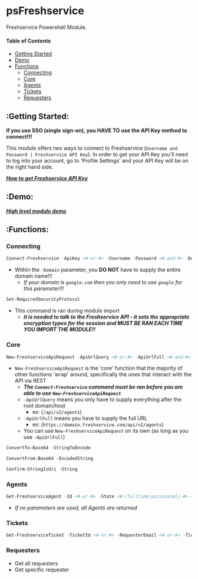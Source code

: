 # psFreshservice

Freshservice Powershell Module.

#### Table of Contents
- [Getting Started](https://github.com/oze4/psFreshservice/blob/master/README.md#getting-started)
- [Demo](https://github.com/oze4/psFreshservice/blob/master/README.md#demo)
- [Functions](https://github.com/oze4/psFreshservice/blob/master/README.md#functions)
  - [Connecting](https://github.com/oze4/psFreshservice/blob/master/README.md#connecting)
  - [Core](https://github.com/oze4/psFreshservice/blob/master/README.md#core)
  - [Agents](https://github.com/oze4/psFreshservice/blob/master/README.md#agents)
  - [Tickets](https://github.com/oze4/psFreshservice/blob/master/README.md#tickets)
  - [Requesters](https://github.com/oze4/psFreshservice/blob/master/README.md#requesters)

## :Getting Started:

**If you use SSO (single sign-on), you HAVE TO use the API Key method to connect!!!**

This module offers two ways to connect to Freshservice (`Username and Password | Freshservice API Key`). In order to get your API Key you'll need to log into your account, go to 'Profile Settings' and your API Key will be on the right hand side.

***[How to get Freshservice API Key](https://help-desk-migration.com/help/how-to-get-freshdesk-freshservice-api-key/)***


## :Demo:

***[High level module demo](https://github.com/oze4/psFreshservice/blob/master/demo/psFreshservice.MODULE-HOW-TO.ps1)***

## :Functions:


### Connecting
```` powershell
Connect-Freshservice -ApiKey <#-or-#> -Username -Password <#-and-#> -Domain
````
- Within the `-Domain` parameter, you **DO NOT** have to supply the entire domain name!!!
  - *If your domain is `google.com` then you only need to use `google` for this parameter!!!*
```` powershell
Set-RequiredSecurityProtocol
````
- This command is ran during module import
  - ***it is needed to talk to the Freshservice API - it sets the appropriate encryption types for the session and MUST BE RAN EACH TIME YOU IMPORT THE MODULE!!***

### Core
```` powershell
New-FreshserviceApiRequest -ApiUrlQuery <#-or-#> -ApiUrlFull <#-and-#> -RequestMethod -ContentType
````
- `New-FreshserviceApiRequest` is the 'core' function that the majority of other functions 'wrap' around, specifically the ones that interact with the API via REST 
  - ***The `Connect-Freshservice` command must be ran before you are able to use `New-FreshserviceApiRequest`***
  - `-ApiUrlQuery` means you only have to supply everything after the root domain/host 
    - ex: (`/api/v2/agents`)
  - `-ApiUrlFull` means you have to supply the full URL
    - ex: (`https://domain.freshservice.com/api/v2/agents`)
  - You can use `New-FreshserviceApiRequest` on its own (as long as you use `-ApiUrlFull`)
```` powershell
ConvertTo-Base64 -StringToEncode
````
```` powershell
ConvertFrom-Base64 -EncodedString
````
```` powershell
Confirm-StringIsUri -String
````

### Agents
```` powershell
Get-FreshserviceAgent -Id <#-or-#> -State <#-(fulltime|occasional)-#> <#-or-#> -Email <#-or-#> -MobilePhone <#-or-#> -WorkPhone
````
- *If no parameters are used, all Agents are returned*


### Tickets
```` powershell
Get-FreshserviceTicket -TicketId <#-or-#> -RequesterEmail <#-or-#> -TicketFilter <#-(all_tickets|new_my_open|monitored_by|spam|deleted)-#>
````


### Requesters

- Get all requesters
- Get specific requester
